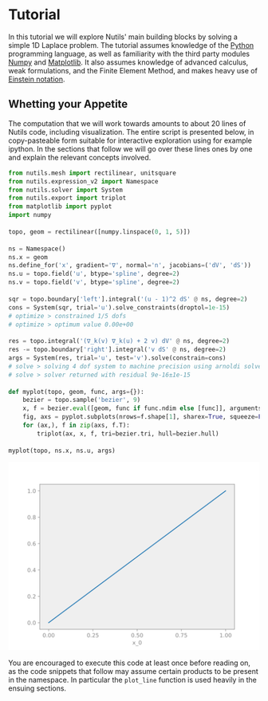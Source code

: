 # Tutorial

In this tutorial we will explore Nutils' main building blocks by solving a
simple 1D Laplace problem. The tutorial assumes knowledge of the
[Python](https://www.python.org/) programming language, as well as familiarity
with the third party modules [Numpy](https://numpy.org/) and
[Matplotlib](https://matplotlib.org/). It also assumes knowledge of advanced
calculus, weak formulations, and the Finite Element Method, and makes heavy use
of [Einstein notation](https://en.wikipedia.org/wiki/Einstein_notation).

## Whetting your Appetite

The computation that we will work towards amounts to about 20 lines of Nutils
code, including visualization. The entire script is presented below, in
copy-pasteable form suitable for interactive exploration using for example
ipython. In the sections that follow we will go over these lines ones by one
and explain the relevant concepts involved.

```python
from nutils.mesh import rectilinear, unitsquare
from nutils.expression_v2 import Namespace
from nutils.solver import System
from nutils.export import triplot
from matplotlib import pyplot
import numpy

topo, geom = rectilinear([numpy.linspace(0, 1, 5)])

ns = Namespace()
ns.x = geom
ns.define_for('x', gradient='∇', normal='n', jacobians=('dV', 'dS'))
ns.u = topo.field('u', btype='spline', degree=2)
ns.v = topo.field('v', btype='spline', degree=2)

sqr = topo.boundary['left'].integral('(u - 1)^2 dS' @ ns, degree=2)
cons = System(sqr, trial='u').solve_constraints(droptol=1e-15)
# optimize > constrained 1/5 dofs
# optimize > optimum value 0.00e+00

res = topo.integral('(∇_k(v) ∇_k(u) + 2 v) dV' @ ns, degree=2)
res -= topo.boundary['right'].integral('v dS' @ ns, degree=2)
args = System(res, trial='u', test='v').solve(constrain=cons)
# solve > solving 4 dof system to machine precision using arnoldi solver
# solve > solver returned with residual 9e-16±1e-15

def myplot(topo, geom, func, args={}):
    bezier = topo.sample('bezier', 9)
    x, f = bezier.eval([geom, func if func.ndim else [func]], arguments=args)
    fig, axs = pyplot.subplots(nrows=f.shape[1], sharex=True, squeeze=False)
    for (ax,), f in zip(axs, f.T):
        triplot(ax, x, f, tri=bezier.tri, hull=bezier.hull)

myplot(topo, ns.x, ns.u, args)
```
![output](tutorial-fig1.svg)

You are encouraged to execute this code at least once before reading on, as the
code snippets that follow may assume certain products to be present in the
namespace. In particular the `plot_line` function is used heavily in the
ensuing sections.
